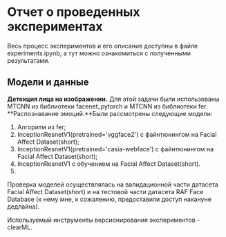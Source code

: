 # Отчет о проведенных экспериментах
Весь процесс экспериментов и его описание доступны в файле experiments.ipynb, а тут можно ознакомиться с полученными результатами.
## Модели и данные
**Детекция лица на изображении.** Для этой задачи были использованы MTCNN из библиотеки facenet_pytorch и MTCNN из библиотеки fer.
**Распознавание эмоций.**Были рассмотрены следующие модели:
1.   Алгоритм из fer;
2.   InceptionResnetV1(pretrained='vggface2') с файнтюнингом на Facial Affect Dataset(short);
3. InceptionResnetV1(pretrained='casia-webface') с файнтюнингом на Facial Affect Dataset(short);
4. InceptionResnetV1 с обучением на Facial Affect Dataset(short).
5. 
Проверка моделей осуществлялась на валидационной части датасета Facial Affect Dataset(short) и на тестовой части датасета RAF Face Database (к нему мне, к сожалению, предоставили доступ накануне дедлайна).

Используемый инструменты версионирования экспериментов - clearML.

